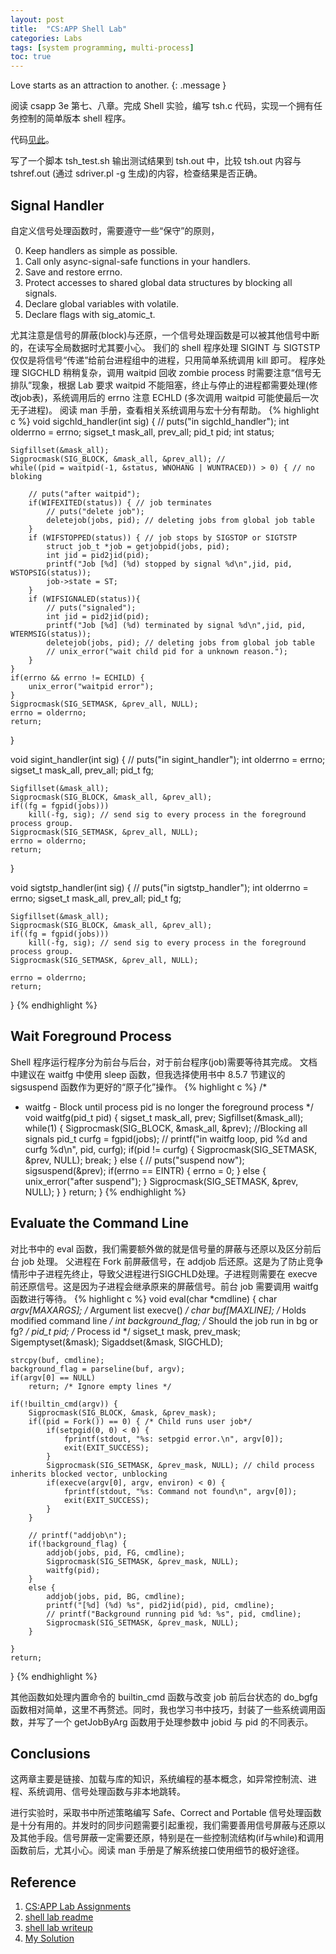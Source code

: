 ```yaml
---
layout: post
title:  "CS:APP Shell Lab"
categories: Labs
tags: [system programming, multi-process]
toc: true
--- 
```

Love starts as an attraction to another.
{: .message }

阅读 csapp 3e 第七、八章。完成 Shell 实验，编写 tsh.c 代码，实现一个拥有任务控制的简单版本 shell 程序。

代码[见此](https://github.com/QifanWang/learning-csapp/tree/master/handout/shlab-handout)。

写了一个脚本 tsh_test.sh 输出测试结果到 tsh.out 中，比较 tsh.out 内容与 tshref.out (通过 sdriver.pl -g 生成)的内容，检查结果是否正确。

## Signal Handler
自定义信号处理函数时，需要遵守一些“保守”的原则，

0. Keep handlers as simple as possible. 
1. Call only async-signal-safe functions in your handlers.
2. Save and restore errno.
3. Protect accesses to shared global data structures by blocking all signals.
4. Declare global variables with volatile.
5. Declare flags with sig_atomic_t.

尤其注意是信号的屏蔽(block)与还原，一个信号处理函数是可以被其他信号中断的，在读写全局数据时尤其要小心。 
我们的 shell 程序处理 SIGINT 与 SIGTSTP 仅仅是将信号“传递”给前台进程组中的进程，只用简单系统调用 kill 即可。
程序处理 SIGCHLD 稍稍复杂，调用 waitpid 回收 zombie process 时需要注意“信号无排队”现象，根据 Lab 要求 waitpid 不能阻塞，终止与停止的进程都需要处理(修改job表)，系统调用后的 errno 注意 ECHLD (多次调用 waitpid 可能使最后一次无子进程)。
阅读 man 手册，查看相关系统调用与宏十分有帮助。
{% highlight c %}
void sigchld_handler(int sig) 
{
    // puts("in sigchld_handler");
    int olderrno = errno;
    sigset_t mask_all, prev_all;
    pid_t pid;
    int status;

    Sigfillset(&mask_all);
    Sigprocmask(SIG_BLOCK, &mask_all, &prev_all); //
    while((pid = waitpid(-1, &status, WNOHANG | WUNTRACED)) > 0) { // no bloking 
        
        // puts("after waitpid");
        if(WIFEXITED(status)) { // job terminates 
            // puts("delete job");
            deletejob(jobs, pid); // deleting jobs from global job table
        }
        if (WIFSTOPPED(status)) { // job stops by SIGSTOP or SIGTSTP
            struct job_t *job = getjobpid(jobs, pid);
            int jid = pid2jid(pid);
            printf("Job [%d] (%d) stopped by signal %d\n",jid, pid, WSTOPSIG(status));
            job->state = ST;
        }
        if (WIFSIGNALED(status)){
            // puts("signaled");
            int jid = pid2jid(pid);
            printf("Job [%d] (%d) terminated by signal %d\n",jid, pid, WTERMSIG(status));
            deletejob(jobs, pid); // deleting jobs from global job table
            // unix_error("wait child pid for a unknown reason.");
        }
    }
    if(errno && errno != ECHILD) {
        unix_error("waitpid error");
    }
    Sigprocmask(SIG_SETMASK, &prev_all, NULL);
    errno = olderrno;
    return;
}

void sigint_handler(int sig) 
{
    // puts("in sigint_handler");
    int olderrno = errno;
    sigset_t mask_all, prev_all;
    pid_t fg;
    
    Sigfillset(&mask_all);
    Sigprocmask(SIG_BLOCK, &mask_all, &prev_all);
    if((fg = fgpid(jobs)))
    	kill(-fg, sig); // send sig to every process in the foreground process group.
    Sigprocmask(SIG_SETMASK, &prev_all, NULL);
    errno = olderrno;
    return;
}

void sigtstp_handler(int sig) 
{
    // puts("in sigtstp_handler");
    int olderrno = errno;
    sigset_t mask_all, prev_all;
    pid_t fg;

    Sigfillset(&mask_all);
    Sigprocmask(SIG_BLOCK, &mask_all, &prev_all);
    if((fg = fgpid(jobs)))
    	kill(-fg, sig); // send sig to every process in the foreground process group.
    Sigprocmask(SIG_SETMASK, &prev_all, NULL);

    errno = olderrno;
    return;
}
{% endhighlight %}

## Wait Foreground Process

Shell 程序运行程序分为前台与后台，对于前台程序(job)需要等待其完成。
文档中建议在 waitfg 中使用 sleep 函数，但我选择使用书中 8.5.7 节建议的 sigsuspend 函数作为更好的“原子化”操作。
{% highlight c %}
/* 
 * waitfg - Block until process pid is no longer the foreground process
 */
void waitfg(pid_t pid)
{
    sigset_t mask_all, prev;
    Sigfillset(&mask_all);
    while(1) {
        Sigprocmask(SIG_BLOCK, &mask_all, &prev); //Blocking all signals
        pid_t curfg = fgpid(jobs);
        // printf("in waitfg loop, pid %d and curfg %d\n", pid, curfg);
        if(pid != curfg) {
            Sigprocmask(SIG_SETMASK, &prev, NULL);
            break;
        } 
        else {
            // puts("suspend now");
            sigsuspend(&prev);
            if(errno == EINTR) {
                errno = 0;
            } else {
                unix_error("after suspend");
            }
            Sigprocmask(SIG_SETMASK, &prev, NULL);
        }
    }
    return;
}
{% endhighlight %}

## Evaluate the Command Line

对比书中的 eval 函数，我们需要额外做的就是信号量的屏蔽与还原以及区分前后台 job 处理。
父进程在 Fork 前屏蔽信号，在 addjob 后还原。这是为了防止竞争情形中子进程先终止，导致父进程进行SIGCHLD处理。子进程则需要在 execve 前还原信号。这是因为子进程会继承原来的屏蔽信号。前台 job 需要调用 waitfg 函数进行等待。
{% highlight c %}
void eval(char *cmdline) 
{
    char *argv[MAXARGS]; /* Argument list execve() */
    char buf[MAXLINE];   /* Holds modified command line */
    int background_flag; /* Should the job run in bg or fg? */
    pid_t pid;           /* Process id */
    sigset_t mask, prev_mask;
    Sigemptyset(&mask);
    Sigaddset(&mask, SIGCHLD);

    strcpy(buf, cmdline);
    background_flag = parseline(buf, argv);
    if(argv[0] == NULL)
        return; /* Ignore empty lines */
    
    if(!builtin_cmd(argv)) {
        Sigprocmask(SIG_BLOCK, &mask, &prev_mask);
        if((pid = Fork()) == 0) { /* Child runs user job*/
            if(setpgid(0, 0) < 0) {
                fprintf(stdout, "%s: setpgid error.\n", argv[0]);
                exit(EXIT_SUCCESS);                
            }
            Sigprocmask(SIG_SETMASK, &prev_mask, NULL); // child process inherits blocked vector, unblocking
            if(execve(argv[0], argv, environ) < 0) {
                fprintf(stdout, "%s: Command not found\n", argv[0]);
                exit(EXIT_SUCCESS);
            }
        }

        // printf("addjob\n");
        if(!background_flag) {
            addjob(jobs, pid, FG, cmdline);
            Sigprocmask(SIG_SETMASK, &prev_mask, NULL);
            waitfg(pid);
        }
        else {
            addjob(jobs, pid, BG, cmdline);
            printf("[%d] (%d) %s", pid2jid(pid), pid, cmdline);
            // printf("Background running pid %d: %s", pid, cmdline);
            Sigprocmask(SIG_SETMASK, &prev_mask, NULL);
        }
        
    }
    return;
}
{% endhighlight %}

其他函数如处理内置命令的 builtin_cmd 函数与改变 job 前后台状态的 do_bgfg 函数相对简单，这里不再赘述。同时，我也学习书中技巧，封装了一些系统调用函数，并写了一个 getJobByArg 函数用于处理参数中 jobid 与 pid 的不同表示。

## Conclusions

这两章主要是链接、加载与库的知识，系统编程的基本概念，如异常控制流、进程、系统调用、信号处理函数与非本地跳转。

进行实验时，采取书中所述策略编写 Safe、Correct and Portable 信号处理函数是十分有用的。并发时的同步问题需要引起重视，我们需要善用信号屏蔽与还原以及其他手段。信号屏蔽一定需要还原，特别是在一些控制流结构(if与while)和调用函数前后，尤其小心。阅读 man 手册是了解系统接口使用细节的极好途径。

## Reference
1. [CS:APP Lab Assignments](http://csapp.cs.cmu.edu/3e/labs.html)
2. [shell lab readme](http://csapp.cs.cmu.edu/3e/README-shlab)
3. [shell lab writeup](http://csapp.cs.cmu.edu/3e/shlab.pdf)
4. [My Solution](https://github.com/QifanWang/learning-csapp/tree/master/handout/shlab-handout)
